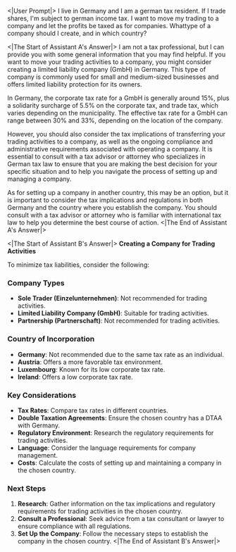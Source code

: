 <|User Prompt|>
I live in Germany and I am a german tax resident. If I trade shares, I'm subject to german income tax. I want to move my trading to a company and let the profits be taxed as for companies. Whattype of a company should I create, and in which country?   

<|The Start of Assistant A's Answer|>
I am not a tax professional, but I can provide you with some general information that you may find helpful. If you want to move your trading activities to a company, you might consider creating a limited liability company (GmbH) in Germany. This type of company is commonly used for small and medium-sized businesses and offers limited liability protection for its owners.

In Germany, the corporate tax rate for a GmbH is generally around 15%, plus a solidarity surcharge of 5.5% on the corporate tax, and trade tax, which varies depending on the municipality. The effective tax rate for a GmbH can range between 30% and 33%, depending on the location of the company.

However, you should also consider the tax implications of transferring your trading activities to a company, as well as the ongoing compliance and administrative requirements associated with operating a company. It is essential to consult with a tax advisor or attorney who specializes in German tax law to ensure that you are making the best decision for your specific situation and to help you navigate the process of setting up and managing a company.

As for setting up a company in another country, this may be an option, but it is important to consider the tax implications and regulations in both Germany and the country where you establish the company. You should consult with a tax advisor or attorney who is familiar with international tax law to help you determine the best course of action.
<|The End of Assistant A's Answer|>

<|The Start of Assistant B's Answer|>
**Creating a Company for Trading Activities**

To minimize tax liabilities, consider the following:

### **Company Types**

- **Sole Trader (Einzelunternehmen)**: Not recommended for trading activities.
- **Limited Liability Company (GmbH)**: Suitable for trading activities.
- **Partnership (Partnerschaft)**: Not recommended for trading activities.

### **Country of Incorporation**

- **Germany**: Not recommended due to the same tax rate as an individual.
- **Austria**: Offers a more favorable tax environment.
- **Luxembourg**: Known for its low corporate tax rate.
- **Ireland**: Offers a low corporate tax rate.

### **Key Considerations**

- **Tax Rates**: Compare tax rates in different countries.
- **Double Taxation Agreements**: Ensure the chosen country has a DTAA with Germany.
- **Regulatory Environment**: Research the regulatory requirements for trading activities.
- **Language**: Consider the language requirements for company management.
- **Costs**: Calculate the costs of setting up and maintaining a company in the chosen country.

### **Next Steps**

1.  **Research**: Gather information on the tax implications and regulatory requirements for trading activities in the chosen country.
2.  **Consult a Professional**: Seek advice from a tax consultant or lawyer to ensure compliance with all regulations.
3.  **Set Up the Company**: Follow the necessary steps to establish the company in the chosen country.
<|The End of Assistant B's Answer|>